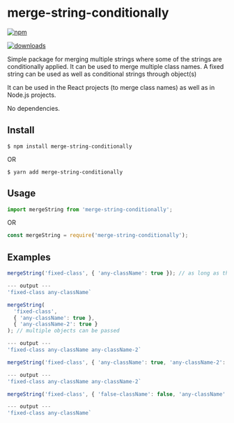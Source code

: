 # merge-string-conditionally

[![npm](https://img.shields.io/npm/v/merge-string-conditionally)](https://www.npmjs.com/package/merge-string-conditionally)

[![downloads](https://img.shields.io/jsdelivr/npm/hm/merge-string-conditionally?color=%230B7CBC&label=downloads)](https://www.npmjs.com/package/merge-string-conditionally)

Simple package for merging multiple strings where some of the strings are conditionally applied. It can be used to merge multiple class names. A fixed string can be used as well as conditional strings through object(s)

It can be used in the React projects (to merge class names) as well as in Node.js projects.

No dependencies.

## Install

```
$ npm install merge-string-conditionally
```

OR

```
$ yarn add merge-string-conditionally
```

## Usage

```js
import mergeString from 'merge-string-conditionally';
```

OR

```js
const mergeString = require('merge-string-conditionally');
```

## Examples

```js
mergeString('fixed-class', { 'any-className': true }); // as long as the object values are true they will be merged

--- output ---
'fixed-class any-className`
```

```js
mergeString(
  'fixed-class',
  { 'any-className': true },
  { 'any-className-2': true }
); // multiple objects can be passed

--- output ---
'fixed-class any-className any-className-2`
```

```js
mergeString('fixed-class', { 'any-className': true, 'any-className-2': true }); // single objects with multiple properties can also be passed

--- output ---
'fixed-class any-className any-className-2`
```

```js
mergeString('fixed-class', { 'false-className': false, 'any-className': true }); // single objects with multiple properties can also be passed

--- output ---
'fixed-class any-className`
```
